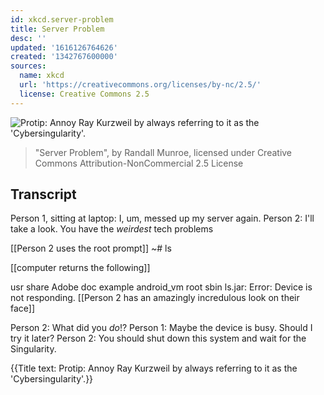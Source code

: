 ```yaml
---
id: xkcd.server-problem
title: Server Problem
desc: ''
updated: '1616126764626'
created: '1342767600000'
sources:
  name: xkcd
  url: 'https://creativecommons.org/licenses/by-nc/2.5/'
  license: Creative Commons 2.5
---
```

![Protip: Annoy Ray Kurzweil by always referring to it as the 'Cybersingularity'.](https://imgs.xkcd.com/comics/server_problem.png)
> "Server Problem", by Randall Munroe, licensed under Creative Commons Attribution-NonCommercial 2.5 License

## Transcript
Person 1, sitting at laptop: I, um, messed up my server again.
Person 2: I'll take a look.  You have the *weirdest* tech problems

[[Person 2 uses the root prompt]]
~# ls

[[computer returns the following]]

usr
share
Adobe
doc
example
android_vm
root
sbin
ls.jar:
Error: Device is not responding.
[[Person 2 has an amazingly incredulous look on their face]]

Person 2: What did you *do*!?
Person 1: Maybe the device is busy. Should I try it later?
Person 2: You should shut down this system and wait for the Singularity.

{{Title text: Protip: Annoy Ray Kurzweil by always referring to it as the 'Cybersingularity'.}}
